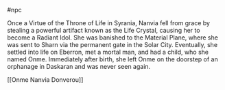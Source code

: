 #npc 

Once a Virtue of the Throne of Life in Syrania, Nanvia fell from grace by stealing a powerful artifact known as the Life Crystal, causing her to become a Radiant Idol. She was banished to the Material Plane, where she was sent to Sharn via the permanent gate in the Solar City. Eventually, she settled into life on Eberron, met a mortal man, and had a child, who she named Onme. Immediately after birth, she left Onme on the doorstep of an orphanage in Daskaran and was never seen again.

[[Onme Nanvia Donverou]]
